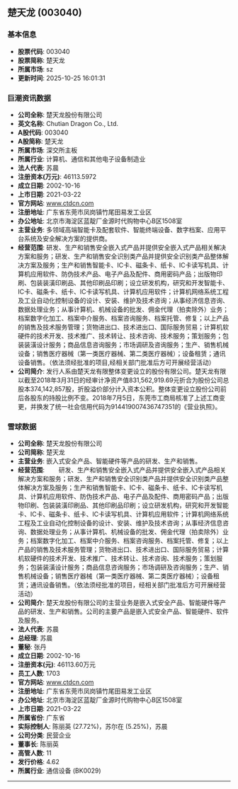 ## 楚天龙 (003040)

### 基本信息

- **股票代码**: 003040
- **股票简称**: 楚天龙
- **所属市场**: sz
- **更新时间**: 2025-10-25 16:01:31

### 巨潮资讯数据

- **公司全称**: 楚天龙股份有限公司
- **英文名称**: Chutian Dragon Co., Ltd.
- **A股代码**: 003040
- **A股简称**: 楚天龙
- **所属市场**: 深交所主板
- **所属行业**: 计算机、通信和其他电子设备制造业
- **法人代表**: 苏晨
- **注册资本(万元)**: 46113.5972
- **成立日期**: 2002-10-16
- **上市日期**: 2021-03-22
- **官方网站**: www.ctdcn.com
- **注册地址**: 广东省东莞市凤岗镇竹尾田易发工业区
- **办公地址**: 北京市海淀区蓝靛厂金源时代购物中心B区1508室
- **主营业务**: 多领域高端智能卡及配套软件、智能终端设备、数字档案、应用平台系统及安全解决方案的提供商。
- **经营范围**: 研发、生产和销售安全嵌入式产品并提供安全嵌入式产品相关解决方案和服务；研发、生产和销售安全识别类产品并提供安全识别类产品整体解决方案及服务；生产和销售智能卡、IC卡、磁条卡、纸卡、IC卡读写机具、计算机应用软件、防伪技术产品、电子产品及配件、商用密码产品；出版物印刷、包装装潢印刷品、其他印刷品印刷；设立研发机构，研究和开发智能卡、IC卡、磁条卡、纸卡、IC卡读写机具、计算机应用软件；计算机网络系统工程及工业自动化控制设备的设计、安装、维护及技术咨询；从事经济信息咨询、数据处理业务；从事计算机、机械设备的批发、佣金代理（拍卖除外）业务；档案数字化加工、档案中介服务、档案咨询服务、档案托管、修复；以上产品的销售及技术服务管理；货物进出口、技术进出口、国际服务贸易；计算机软硬件的技术开发、技术推广、技术转让、技术咨询、技术服务；策划服务；包装装潢设计服务；商品信息咨询服务；市场调研及咨询服务；生产、销售机械设备；销售医疗器械（第一类医疗器械、第二类医疗器械）；设备租赁；通讯设备销售。（依法须经批准的项目,经相关部门批准后方可开展经营活动）
- **公司简介**: 发行人系由楚天龙有限整体变更设立的股份有限公司。楚天龙有限以截至2018年3月31日的经审计净资产值831,562,919.69元折合为股份公司总股本374,142,857股，折股溢价部分计入资本公积。整体变更设立股份公司前后各股东的持股比例不变。2018年7月5日，东莞市工商局核准了上述工商变更，并换发了统一社会信用代码为914419007436747351的《营业执照》。

### 雪球数据

- **公司全称**: 楚天龙股份有限公司
- **公司简称**: 楚天龙
- **主营业务**: 嵌入式安全产品、智能硬件等产品的研发、生产和销售。
- **经营范围**: 　　研发、生产和销售安全嵌入式产品并提供安全嵌入式产品相关解决方案和服务；研发、生产和销售安全识别类产品并提供安全识别类产品整体解决方案及服务；生产和销售智能卡、IC卡、磁条卡、纸卡、IC卡读写机具、计算机应用软件、防伪技术产品、电子产品及配件、商用密码产品；出版物印刷、包装装潢印刷品、其他印刷品印刷；设立研发机构，研究和开发智能卡、IC卡、磁条卡、纸卡、IC卡读写机具、计算机应用软件；计算机网络系统工程及工业自动化控制设备的设计、安装、维护及技术咨询；从事经济信息咨询、数据处理业务；从事计算机、机械设备的批发、佣金代理（拍卖除外）业务；档案数字化加工、档案中介服务、档案咨询服务、档案托管、修复；以上产品的销售及技术服务管理；货物进出口、技术进出口、国际服务贸易；计算机软硬件的技术开发、技术推广、技术转让、技术咨询、技术服务；策划服务；包装装潢设计服务；商品信息咨询服务；市场调研及咨询服务；生产、销售机械设备；销售医疗器械（第一类医疗器械、第二类医疗器械）；设备租赁；通讯设备销售。（依法须经批准的项目，经相关部门批准后方可开展经营活动）
- **公司简介**: 楚天龙股份有限公司的主营业务是嵌入式安全产品、智能硬件等产品的研发、生产和销售。公司的主要产品是嵌入式安全产品、智能硬件、软件及服务。
- **法人代表**: 苏晨
- **总经理**: 苏晨
- **董秘**: 张丹
- **成立日期**: 2002-10-16
- **注册资本(元)**: 46113.60万元
- **员工人数**: 1703
- **官方网站**: www.ctdcn.com
- **注册地址**: 广东省东莞市凤岗镇竹尾田易发工业区
- **办公地址**: 北京市海淀区蓝靛厂金源时代购物中心B区1508室
- **上市日期**: 2021-03-22
- **所属省份**: 广东省
- **实际控制人**: 陈丽英 (27.72%)，苏尔在 (5.25%)，苏晨
- **公司分类**: 民营企业
- **董事长**: 陈丽英
- **高管人数**: 11
- **发行价格**: 4.62
- **所属行业**: 通信设备 (BK0029)

---
